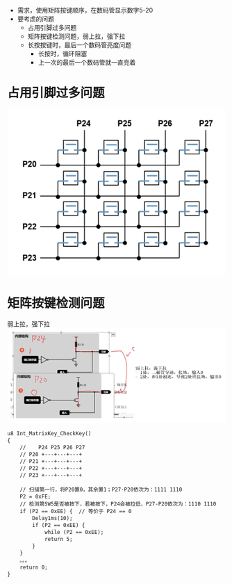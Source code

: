 - 需求，使用矩阵按键顺序，在数码管显示数字5-20
- 要考虑的问题
	- 占用引脚过多问题
	- 矩阵按键检测问题，弱上拉，强下拉
	- 长按按键时，最后一个数码管亮度问题
		- 长按时，循环阻塞
		- 上一次的最后一个数码管就一直亮着
# 占用引脚过多问题
![](../photo/Pasted%20image%2020250815153700.png)
# 矩阵按键检测问题

弱上拉，强下拉
![](../photo/Pasted%20image%2020250815154439.png)
```
u8 Int_MatrixKey_CheckKey()
{
    //    P24 P25 P26 P27
    // P20 +---+---+---+
    // P21 +---+---+---+
    // P22 +---+---+---+
    // P23 +---+---+---+

    // 扫描第一行，将P20置0，其余置1；P27-P20依次为：1111 1110
    P2 = 0xFE;
    // 检测第SW5是否被按下，若被按下，P24会被拉低，P27-P20依次为：1110 1110
    if (P2 == 0xEE) {  // 等价于 P24 == 0
        Delay1ms(10);
        if (P2 == 0xEE) {
            while (P2 == 0xEE);
            return 5;
        }
    }
    。。。
    return 0;
}
```
